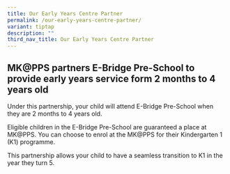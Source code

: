 ```yaml
---
title: Our Early Years Centre Partner
permalink: /our-early-years-centre-partner/
variant: tiptap
description: ""
third_nav_title: Our Early Years Centre Partner
---
```

<h2>MK@PPS partners E-Bridge Pre-School to provide early years service form 2 months to 4 years old</h2>
<p></p>
<p></p>
<p>Under this partnership, your child will attend E-Bridge Pre-School when
they are 2 months to 4 years old.</p>
<p>Eligible children in the E-Bridge Pre-School are guaranteed a place at
MK@PPS. You can choose to enrol at the MK@PPS for their Kindergarten 1
(K1) programme.</p>
<p>This partnership allows your child to have a seamless transition to K1
in the year they turn 5.</p>
<p></p>